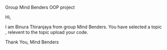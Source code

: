 Group Mind Benders OOP project

Hi,

I am Binura Thiranjaya from group Mind Benders. You have selected a topic , relevent to the topic upload your code.




Thank You,
Mind Benders
